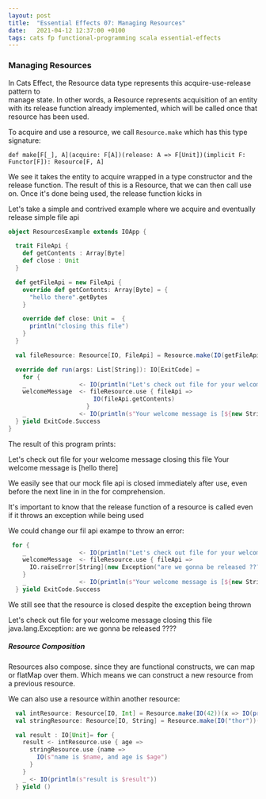 ```yaml
---
layout: post
title:  "Essential Effects 07: Managing Resources"
date:   2021-04-12 12:37:00 +0100
tags: cats fp functional-programming scala essential-effects
---
```



### Managing Resources

In Cats Effect, the Resource data type represents this acquire-use-release pattern to  
manage state. In other words, a Resource represents acquisition of an entity with its release function already implemented, which will be called once that resource has been used.

To acquire and use a resource, we call `Resource.make` which has this type signature:

`def make[F[_], A](acquire: F[A])(release: A => F[Unit])(implicit F: Functor[F]): Resource[F, A]`

We see it takes the entity to acquire wrapped in a type constructor and the release function. The result of this is a Resource, that we can then call use on. Once it's done being used, the release function kicks in

Let's take a simple and contrived example where we acquire and eventually release simple file api
```scala
object ResourcesExample extends IOApp {

  trait FileApi {
    def getContents : Array[Byte]
    def close : Unit
  }

  def getFileApi = new FileApi {
    override def getContents: Array[Byte] = {
      "hello there".getBytes
    }

    override def close: Unit =  {
      println("closing this file")
    }
  }

  val fileResource: Resource[IO, FileApi] = Resource.make(IO(getFileApi))(api => IO.pure(api.close))

  override def run(args: List[String]): IO[ExitCode] =
    for {
    _               <- IO(println("Let's check out file for your welcome message"))
    welcomeMessage  <- fileResource.use { fileApi =>
                        IO(fileApi.getContents)
                      }
    _               <- IO(println(s"Your welcome message is [${new String(welcomeMessage)}]"))
  } yield ExitCode.Success
}
```

The result of this program prints:

Let's check out file for your welcome message
closing this file
Your welcome message is [hello there]

We easily see that our mock file api is closed immediately after use, even before the next line in in the for comprehension.

It's important to know that the release function of a resource is called even if it throws an exception while being used

We could change our fil api exampe to throw an error:
```scala
 for {
    _               <- IO(println("Let's check out file for your welcome message"))
    welcomeMessage  <- fileResource.use { fileApi =>
      IO.raiseError[String](new Exception("are we gonna be released ????"))
    }
    _               <- IO(println(s"Your welcome message is [${new String(welcomeMessage)}]"))
  } yield ExitCode.Success
```
We still see that the resource is closed despite the exception being thrown

Let's check out file for your welcome message
closing this file
java.lang.Exception: are we gonna be released ????

##### Resource Composition

Resources also compose. since they are functional constructs, we can map or flatMap over them. Which means we can construct a new resource from a previous resource.

We can also use a resource within another resource:
```scala
  val intResource: Resource[IO, Int] = Resource.make(IO(42))(x => IO(println(s"releasing $x ")) *> IO.unit)
  val stringResource: Resource[IO, String] = Resource.make(IO("thor"))(x => IO(println(s"releasing $x ")) *>  IO.unit)

  val result : IO[Unit]= for {
    result <- intResource.use { age =>
      stringResource.use {name =>
        IO(s"name is $name, and age is $age")
      }
    }
    _ <- IO(println(s"result is $result"))
  } yield ()
```